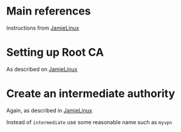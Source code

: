 Main references
===============

Instructions from [JamieLinux](https://jamielinux.com/docs/openssl-certificate-authority/index.html)



Setting up Root CA
==================

As described on [JamieLinux](https://jamielinux.com/docs/openssl-certificate-authority/create-the-root-pair.html)


Create an intermediate authority
================================

Again, as described in [JamieLinux](https://jamielinux.com/docs/openssl-certificate-authority/create-the-intermediate-pair.html)

Instead of `intermediate` use some reasonable name such as `myvpn`

